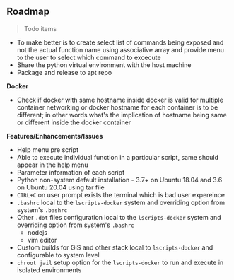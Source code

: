 ## Roadmap
> Todo items


* To make better is to create select list of commands being exposed and not the actual function name using associative array and provide menu to the user to select which command to excecute
* Share the python virtual environment with the host machine
* Package and release to apt repo


**Docker**
* Check if docker with same hostname inside docker is valid for multiple container networking or docker hostname for each container is to be different; in other words what's the implication of hostname being same or different inside the docker container


**Features/Enhancements/Issues**
* Help menu pre script
* Able to execute individual function in a particular script, same should appear in the help menu
* Parameter information of each script
* Python non-system default installation - 3.7+ on Ubuntu 18.04 and 3.6 on Ubuntu 20.04 using tar file
* `CTRL+C` on user prompt exists the terminal which is bad user expereince
* `.bashrc`  local to the `lscripts-docker` system and overriding option from system's `.bashrc`
* Other `.dot` files configuration local to the `lscripts-docker` system and overriding option from system's `.bashrc`
  * nodejs
  * vim editor
* Custom builds for GIS and other stack local to `lscripts-docker` and configurable to system level
* `chroot jail` setup option for the `lscripts-docker` to run and execute in isolated environments



